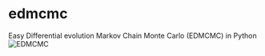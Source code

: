 # edmcmc
Easy Differential evolution Markov Chain Monte Carlo (EDMCMC) in Python
![EDMCMC](https://media1.giphy.com/media/IMe5BBRuJD6EL1zC2O/giphy.gif)
